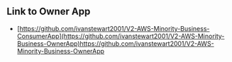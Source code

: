 ## Link to Owner App
- [https://github.com/ivanstewart2001/V2-AWS-Minority-Business-ConsumerApp](https://github.com/ivanstewart2001/V2-AWS-Minority-Business-OwnerApp)https://github.com/ivanstewart2001/V2-AWS-Minority-Business-OwnerApp
